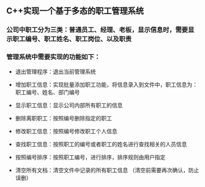 ## C++实现一个基于多态的职工管理系统

### 公司中职工分为三类：普通员工、经理、老板，显示信息时，需要显示职工编号、职工姓名、职工岗位、以及职责

### 管理系统中需要实现的功能如下：


- 退出管理程序：退出当前管理系统
  
- 增加职工信息：实现批量添加职工功能，将信息录入到文件中，职工信息为：职工编号、姓名、部门编号

- 显示职工信息：显示公司内部所有职工的信息

- 删除离职职工：按照编号删除指定的职工

- 修改职工信息：按照编号修改职工个人信息

- 查找职工信息：按照职工的编号或者职工的姓名进行查找相关的人员信息

- 按照编号排序：按照职工编号，进行排序，排序规则由用户指定

- 清空所有文档：清空文件中记录的所有职工信息 （清空前需要再次确认，防止误删）